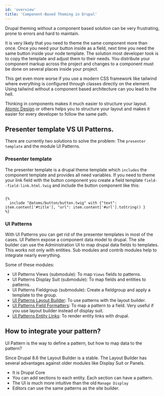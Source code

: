 ```yaml
---
id: 'overview'
title: 'Component-Based Theming in Drupal'
---
```


Drupal theming without a component based solution can be very frustrating, prone to errors and hard to maintain.

It is very likely that you need to theme the same component more than once. Once you need your button inside as a field, next time you need the same button inside your node template. The solution most developer took is to copy the template and adjust them to their needs.
You distribute your component markup across the project and changes to a component must be done on several places inside your project.  

This get even more worse if you use a modern CSS framework like tailwind where everything is configured through classes directly on the element.
Using tailwind without a component based architecture can you lead to the hell.

Thinking in components makes it much easier to structure your layout. [Atomic Design](https://bradfrost.com/blog/post/atomic-web-design/) or others helps you to structure your layout and makes it easier for every developer to follow the same path.    

## Presenter template VS UI Patterns.
There are currently two solutions to solve the problem: The `presenter template` and the module UI Patterns.

### Presenter template
The presenter template is a drupal theme template which `includes` the component template and provides all need variables.
If you need to theme your link field with the button component you create a field template `field--field-link.html.twig` and include the button component like this:

```twig

{% 
  include "@atoms/button/button.twig" with {"text": item.content['#title'], "url": item.content['#url'].toString() }
%}
```


### UI Patterns
With UI Patterns you can get rid of the presenter templates in most of the cases. UI Pattern expose a component data model to drupal. The site builder can use the Administration UI to map drupal data fields to templates.
This works not only with entities. Sub modules and contrib modules help to integrate nearly everything. 

Some of these modules:
* UI Patterns Views (submodule): To map `Views` fields to patterns.
* UI Patterns Display Suit (submodule): To map fields and entities to patterns.
* UI Patterns Fieldgroup (submodule): Create a fieldgroup and apply a template to the group.
* [UI Patterns Layout Builder](https://www.drupal.org/project/ui_patterns_layout_builder): To use patterns with the layout builder.
* [UI Patterns Field Formatters](https://www.drupal.org/project/ui_patterns_field_formatters): To map a pattern to a field. Very useful if you use layout builder instead of display suit.
* [UI Patterns Entity Links](https://www.drupal.org/project/ui_patterns_entity_links): To render entity links with drupal. 

## How to integrate your pattern?
UI Pattern is the way to define a pattern, but how to map data to the pattern? 

Since Drupal 8.6 the Layout Builder is a stable. The Layout Builder has several advantages against older modules like Display Suit or Panels.

* It is Drupal Core
* You can add sections to each entity. Each section can have a pattern.
* The UI is much more intuitive than the old `Manage Display`
* Editors can use the same patterns as the site builder.
